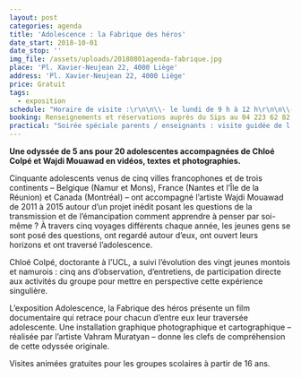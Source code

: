 ```yaml
---
layout: post
categories: agenda
title: 'Adolescence : la Fabrique des héros'
date_start: 2018-10-01
date_stop: ''
img_file: /assets/uploads/20180801agenda-fabrique.jpg
place: 'Pl. Xavier-Neujean 22, 4000 Liège'
address: 'Pl. Xavier-Neujean 22, 4000 Liège'
price: Gratuit
tags:
  - exposition
schedule: "Horaire de visite :\r\n\n\\- le lundi de 9 h à 12 h\r\n\n\\- mercredi et vendredi de 13 h à 18 h\r\n\n\\- samedi et dimanche de 10 h à 18 h\r\n\nVisites guidées pour les groupes en dehors de cet horaire, veuillez contacter le Sips."
booking: Renseignements et réservations auprès du Sips au 04 223 62 82.
practical: "Soirée spéciale parents / enseignants : visite guidée de l’exposition le mardi 9 octobre 2018 de 19 h à 21 h. Infos et réservations auprès du Sips (04 223 62 82)\r\n\nVernissage de l’exposition le jeudi 11 octobre 2018 à 19 h"
---
```

**Une odyssée de 5 ans pour 20 adolescentes accompagnées de Chloé Colpé et Wajdi Mouawad en vidéos, textes et photographies.**

Cinquante adolescents venus de cinq villes francophones et de trois continents – Belgique (Namur et Mons), France (Nantes et l’Île de la Réunion) et Canada (Montréal) – ont accompagné l’artiste Wajdi Mouawad de 2011 à 2015 autour d’un projet inédit posant les questions de la transmission et de l’émancipation comment apprendre à penser par soi-même ? À travers cinq voyages différents chaque année, les jeunes gens se sont posé des questions, ont regardé autour d’eux, ont ouvert leurs horizons et ont traversé l’adolescence.

Chloé Colpé, doctorante à l’UCL, a suivi l’évolution des vingt jeunes montois et namurois : cinq ans d’observation, d’entretiens, de participation directe aux activités du groupe pour mettre en perspective cette expérience singulière.

L’exposition Adolescence, la Fabrique des héros présente un film documentaire qui retrace pour chacun d’entre eux leur traversée adolescente. Une installation graphique photographique et cartographique – réalisée par l’artiste Vahram Muratyan – donne les clefs de compréhension de cette odyssée originale.

Visites animées gratuites pour les groupes scolaires à partir de 16 ans.
